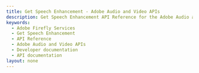 ```yaml
---
title: Get Speech Enhancement - Adobe Audio and Video APIs
description: Get Speech Enhancement API Reference for the Adobe Audio and Video APIs
keywords:
  - Adobe Firefly Services
  - Get Speech Enhancement
  - API Reference
  - Adobe Audio and Video APIs
  - Developer documentation
  - API documentation  
layout: none
---
```


<RedoclyAPIBlock src="/firefly-services/docs/audio_get_enhancement.json" width="600px" disableSidebar />
